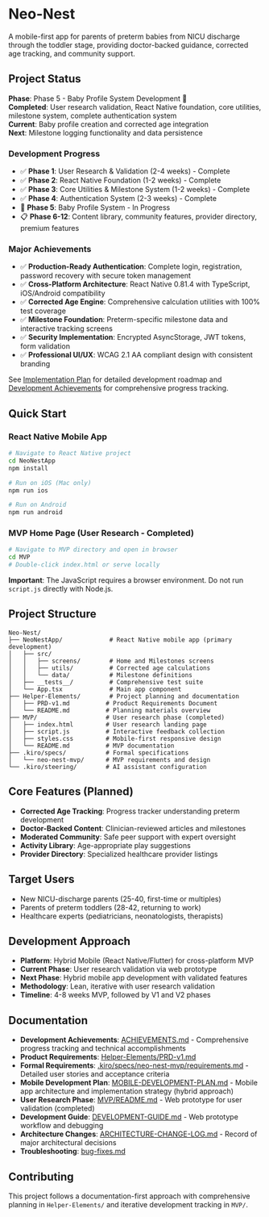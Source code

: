 # Neo-Nest

A mobile-first app for parents of preterm babies from NICU discharge through the toddler stage, providing doctor-backed guidance, corrected age tracking, and community support.

## Project Status

**Phase**: Phase 5 - Baby Profile System Development 🚧  
**Completed**: User research validation, React Native foundation, core utilities, milestone system, complete authentication system  
**Current**: Baby profile creation and corrected age integration  
**Next**: Milestone logging functionality and data persistence

### Development Progress
- ✅ **Phase 1**: User Research & Validation (2-4 weeks) - Complete
- ✅ **Phase 2**: React Native Foundation (1-2 weeks) - Complete  
- ✅ **Phase 3**: Core Utilities & Milestone System (1-2 weeks) - Complete
- ✅ **Phase 4**: Authentication System (2-3 weeks) - Complete
- 🚧 **Phase 5**: Baby Profile System - In Progress
- 📋 **Phase 6-12**: Content library, community features, provider directory, premium features

### Major Achievements
- ✅ **Production-Ready Authentication**: Complete login, registration, password recovery with secure token management
- ✅ **Cross-Platform Architecture**: React Native 0.81.4 with TypeScript, iOS/Android compatibility
- ✅ **Corrected Age Engine**: Comprehensive calculation utilities with 100% test coverage
- ✅ **Milestone Foundation**: Preterm-specific milestone data and interactive tracking screens
- ✅ **Security Implementation**: Encrypted AsyncStorage, JWT tokens, form validation
- ✅ **Professional UI/UX**: WCAG 2.1 AA compliant design with consistent branding

See [Implementation Plan](.kiro/specs/neo-nest-mvp/tasks.md) for detailed development roadmap and [Development Achievements](ACHIEVEMENTS.md) for comprehensive progress tracking.

## Quick Start

### React Native Mobile App
```bash
# Navigate to React Native project
cd NeoNestApp
npm install

# Run on iOS (Mac only)
npm run ios

# Run on Android
npm run android
```

### MVP Home Page (User Research - Completed)
```bash
# Navigate to MVP directory and open in browser
cd MVP
# Double-click index.html or serve locally
```

**Important**: The JavaScript requires a browser environment. Do not run `script.js` directly with Node.js.

## Project Structure

```
Neo-Nest/
├── NeoNestApp/             # React Native mobile app (primary development)
│   ├── src/
│   │   ├── screens/        # Home and Milestones screens
│   │   ├── utils/          # Corrected age calculations
│   │   └── data/           # Milestone definitions
│   ├── __tests__/          # Comprehensive test suite
│   └── App.tsx             # Main app component
├── Helper-Elements/        # Project planning and documentation
│   ├── PRD-v1.md          # Product Requirements Document
│   └── README.md          # Planning materials overview
├── MVP/                   # User research phase (completed)
│   ├── index.html         # User research landing page
│   ├── script.js          # Interactive feedback collection
│   ├── styles.css         # Mobile-first responsive design
│   └── README.md          # MVP documentation
├── .kiro/specs/           # Formal specifications
│   └── neo-nest-mvp/      # MVP requirements and design
└── .kiro/steering/        # AI assistant configuration
```

## Core Features (Planned)

- **Corrected Age Tracking**: Progress tracker understanding preterm development
- **Doctor-Backed Content**: Clinician-reviewed articles and milestones  
- **Moderated Community**: Safe peer support with expert oversight
- **Activity Library**: Age-appropriate play suggestions
- **Provider Directory**: Specialized healthcare provider listings

## Target Users

- New NICU-discharge parents (25-40, first-time or multiples)
- Parents of preterm toddlers (28-42, returning to work)
- Healthcare experts (pediatricians, neonatologists, therapists)

## Development Approach

- **Platform**: Hybrid Mobile (React Native/Flutter) for cross-platform MVP
- **Current Phase**: User research validation via web prototype
- **Next Phase**: Hybrid mobile app development with validated features
- **Methodology**: Lean, iterative with user research validation
- **Timeline**: 4-8 weeks MVP, followed by V1 and V2 phases

## Documentation

- **Development Achievements**: [ACHIEVEMENTS.md](ACHIEVEMENTS.md) - Comprehensive progress tracking and technical accomplishments
- **Product Requirements**: [Helper-Elements/PRD-v1.md](Helper-Elements/PRD-v1.md)
- **Formal Requirements**: [.kiro/specs/neo-nest-mvp/requirements.md](.kiro/specs/neo-nest-mvp/requirements.md) - Detailed user stories and acceptance criteria
- **Mobile Development Plan**: [MOBILE-DEVELOPMENT-PLAN.md](MOBILE-DEVELOPMENT-PLAN.md) - Mobile app architecture and implementation strategy (hybrid approach)
- **User Research Phase**: [MVP/README.md](MVP/README.md) - Web prototype for user validation (completed)
- **Development Guide**: [DEVELOPMENT-GUIDE.md](DEVELOPMENT-GUIDE.md) - Web prototype workflow and debugging
- **Architecture Changes**: [ARCHITECTURE-CHANGE-LOG.md](ARCHITECTURE-CHANGE-LOG.md) - Record of major architectural decisions
- **Troubleshooting**: [bug-fixes.md](bug-fixes.md)

## Contributing

This project follows a documentation-first approach with comprehensive planning in `Helper-Elements/` and iterative development tracking in `MVP/`.
